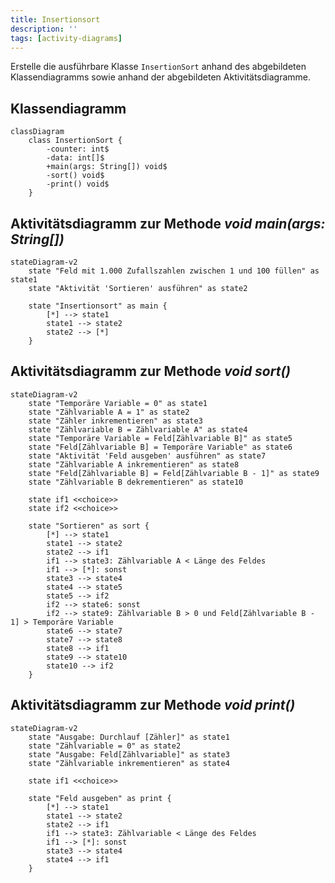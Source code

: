 ```yaml
---
title: Insertionsort
description: ''
tags: [activity-diagrams]
---
```


Erstelle die ausführbare Klasse `InsertionSort` anhand des abgebildeten
Klassendiagramms sowie anhand der abgebildeten Aktivitätsdiagramme.

## Klassendiagramm

```mermaid
classDiagram
    class InsertionSort {
        -counter: int$
        -data: int[]$
        +main(args: String[]) void$
        -sort() void$
        -print() void$
    }
```

## Aktivitätsdiagramm zur Methode _void main(args: String[])_

```mermaid
stateDiagram-v2
    state "Feld mit 1.000 Zufallszahlen zwischen 1 und 100 füllen" as state1
    state "Aktivität 'Sortieren' ausführen" as state2

    state "Insertionsort" as main {
        [*] --> state1
        state1 --> state2
        state2 --> [*]
    }
```

## Aktivitätsdiagramm zur Methode _void sort()_

```mermaid
stateDiagram-v2
    state "Temporäre Variable = 0" as state1
    state "Zählvariable A = 1" as state2
    state "Zähler inkrementieren" as state3
    state "Zählvariable B = Zählvariable A" as state4
    state "Temporäre Variable = Feld[Zählvariable B]" as state5
    state "Feld[Zählvariable B] = Temporäre Variable" as state6
    state "Aktivität 'Feld ausgeben' ausführen" as state7
    state "Zählvariable A inkrementieren" as state8
    state "Feld[Zählvariable B] = Feld[Zählvariable B - 1]" as state9
    state "Zählvariable B dekrementieren" as state10

    state if1 <<choice>>
    state if2 <<choice>>

    state "Sortieren" as sort {
        [*] --> state1
        state1 --> state2
        state2 --> if1
        if1 --> state3: Zählvariable A < Länge des Feldes
        if1 --> [*]: sonst
        state3 --> state4
        state4 --> state5
        state5 --> if2
        if2 --> state6: sonst
        if2 --> state9: Zählvariable B > 0 und Feld[Zählvariable B - 1] > Temporäre Variable
        state6 --> state7
        state7 --> state8
        state8 --> if1
        state9 --> state10
        state10 --> if2
    }
```

## Aktivitätsdiagramm zur Methode _void print()_

```mermaid
stateDiagram-v2
    state "Ausgabe: Durchlauf [Zähler]" as state1
    state "Zählvariable = 0" as state2
    state "Ausgabe: Feld[Zählvariable]" as state3
    state "Zählvariable inkrementieren" as state4

    state if1 <<choice>>

    state "Feld ausgeben" as print {
        [*] --> state1
        state1 --> state2
        state2 --> if1
        if1 --> state3: Zählvariable < Länge des Feldes
        if1 --> [*]: sonst
        state3 --> state4
        state4 --> if1
    }
```
